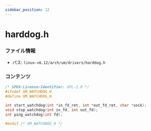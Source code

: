 ```yaml
---
sidebar_position: 12
---
```

# harddog.h

### ファイル情報

- パス: `linux-v6.12/arch/um/drivers/harddog.h`

### コンテンツ

```h
/* SPDX-License-Identifier: GPL-2.0 */
#ifndef UM_WATCHDOG_H
#define UM_WATCHDOG_H

int start_watchdog(int *in_fd_ret, int *out_fd_ret, char *sock);
void stop_watchdog(int in_fd, int out_fd);
int ping_watchdog(int fd);

#endif /* UM_WATCHDOG_H */

```

